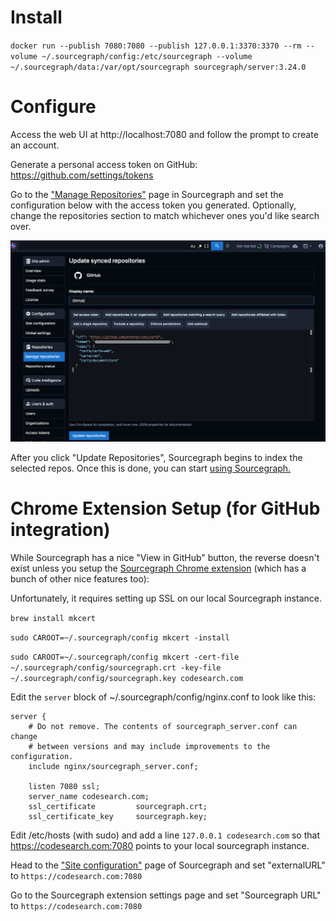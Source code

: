# Install
`docker run --publish 7080:7080 --publish 127.0.0.1:3370:3370 --rm --volume ~/.sourcegraph/config:/etc/sourcegraph --volume ~/.sourcegraph/data:/var/opt/sourcegraph sourcegraph/server:3.24.0`

# Configure
Access the web UI at http://localhost:7080 and follow the prompt to create an account.

Generate a personal access token on GitHub: https://github.com/settings/tokens

Go to the ["Manage Repositories"](http://localhost:7080/site-admin/external-services) page in Sourcegraph and set the configuration below with the access token you generated. Optionally, change the repositories section to match whichever ones you'd like search over.

![Repository Config](/config.png)

After you click "Update Repositories", Sourcegraph begins to index the selected repos. Once this is done, you can start [using Sourcegraph.](https://docs.sourcegraph.com/code_search/tutorials/examples)

# Chrome Extension Setup (for GitHub integration)

While Sourcegraph has a nice "View in GitHub" button, the reverse doesn't exist unless you setup the [Sourcegraph Chrome extension](https://chrome.google.com/webstore/detail/sourcegraph/dgjhfomjieaadpoljlnidmbgkdffpack?hl=en) (which has a bunch of other nice features too): 

Unfortunately, it requires setting up SSL on our local Sourcegraph instance.

`brew install mkcert`

`sudo CAROOT=~/.sourcegraph/config mkcert -install`
  
`sudo CAROOT=~/.sourcegraph/config mkcert -cert-file ~/.sourcegraph/config/sourcegraph.crt -key-file ~/.sourcegraph/config/sourcegraph.key codesearch.com`
  
Edit the `server` block of ~/.sourcegraph/config/nginx.conf to look like this:

    server {
        # Do not remove. The contents of sourcegraph_server.conf can change
        # between versions and may include improvements to the configuration.
        include nginx/sourcegraph_server.conf;

        listen 7080 ssl;
        server_name codesearch.com;
        ssl_certificate         sourcegraph.crt;
        ssl_certificate_key     sourcegraph.key;

Edit /etc/hosts (with sudo) and add a line `127.0.0.1 codesearch.com` so that https://codesearch.com:7080 points to your local sourcegraph instance.

Head to the ["Site configuration"](https://codesearch.com:7080/site-admin/configuration) page of Sourcegraph and set "externalURL" to `https://codesearch.com:7080`

Go to the Sourcegraph extension settings page and set "Sourcegraph URL" to `https://codesearch.com:7080`
